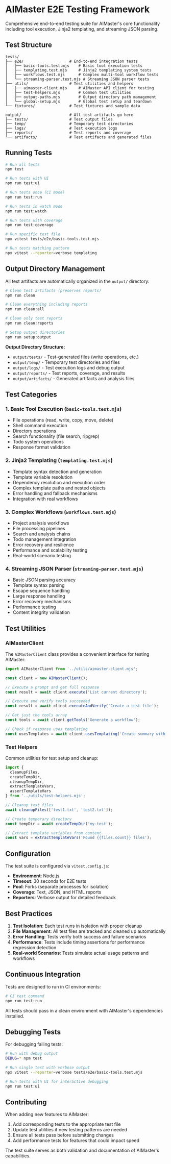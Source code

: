 # AIMaster E2E Testing Framework

Comprehensive end-to-end testing suite for AIMaster's core functionality including tool execution, Jinja2 templating, and streaming JSON parsing.

## Test Structure

```
tests/
├── e2e/                    # End-to-end integration tests
│   ├── basic-tools.test.mjs    # Basic tool execution tests
│   ├── templating.test.mjs     # Jinja2 templating system tests
│   ├── workflows.test.mjs      # Complex multi-tool workflow tests
│   └── streaming-parser.test.mjs # Streaming JSON parser tests
├── utils/                  # Test utilities and helpers
│   ├── aimaster-client.mjs     # AIMaster API client for testing
│   ├── test-helpers.mjs        # Common test utilities
│   ├── output-paths.mjs        # Output directory path management
│   └── global-setup.mjs        # Global test setup and teardown
└── fixtures/               # Test fixtures and sample data

output/                     # All test artifacts go here
├── tests/                  # Test output files
├── temp/                   # Temporary test directories
├── logs/                   # Test execution logs  
├── reports/                # Test reports and coverage
└── artifacts/              # Test artifacts and generated files
```

## Running Tests

```bash
# Run all tests
npm test

# Run tests with UI
npm run test:ui

# Run tests once (CI mode)
npm run test:run

# Run tests in watch mode
npm run test:watch

# Run tests with coverage
npm run test:coverage

# Run specific test file
npx vitest tests/e2e/basic-tools.test.mjs

# Run tests matching pattern
npx vitest --reporter=verbose templating
```

## Output Directory Management

All test artifacts are automatically organized in the `output/` directory:

```bash
# Clean test artifacts (preserves reports)
npm run clean

# Clean everything including reports
npm run clean:all

# Clean only test reports
npm run clean:reports

# Setup output directories
npm run setup:output
```

**Output Directory Structure:**
- `output/tests/` - Test-generated files (write operations, etc.)
- `output/temp/` - Temporary test directories and files
- `output/logs/` - Test execution logs and debug output
- `output/reports/` - Test reports, coverage, and results
- `output/artifacts/` - Generated artifacts and analysis files

## Test Categories

### 1. Basic Tool Execution (`basic-tools.test.mjs`)
- File operations (read, write, copy, move, delete)
- Shell command execution
- Directory operations
- Search functionality (file search, ripgrep)
- Todo system operations
- Response format validation

### 2. Jinja2 Templating (`templating.test.mjs`)
- Template syntax detection and generation
- Template variable resolution
- Dependency resolution and execution order
- Complex template paths and nested objects
- Error handling and fallback mechanisms
- Integration with real workflows

### 3. Complex Workflows (`workflows.test.mjs`)
- Project analysis workflows
- File processing pipelines
- Search and analysis chains
- Todo management integration
- Error recovery and resilience
- Performance and scalability testing
- Real-world scenario testing

### 4. Streaming JSON Parser (`streaming-parser.test.mjs`)
- Basic JSON parsing accuracy
- Template syntax parsing
- Escape sequence handling
- Large response handling
- Error recovery mechanisms
- Performance testing
- Content integrity validation

## Test Utilities

### AIMasterClient
The `AIMasterClient` class provides a convenient interface for testing AIMaster:

```javascript
import AIMasterClient from '../utils/aimaster-client.mjs';

const client = new AIMasterClient();

// Execute a prompt and get full response
const result = await client.execute('List current directory');

// Execute and verify tools succeeded
const result = await client.executeAndVerify('Create a test file');

// Get just the tools array
const tools = await client.getTools('Generate a workflow');

// Check if response uses templating
const usesTemplates = await client.usesTemplating('Create summary with file count');
```

### Test Helpers
Common utilities for test setup and cleanup:

```javascript
import { 
  cleanupFiles, 
  createTempDir, 
  cleanupTempDir,
  extractTemplateVars,
  assertTemplateVars 
} from '../utils/test-helpers.mjs';

// Cleanup test files
await cleanupFiles(['test1.txt', 'test2.txt']);

// Create temporary directory
const tempDir = await createTempDir('my-test');

// Extract template variables from content
const vars = extractTemplateVars('Found {{files.count}} files');
```

## Configuration

The test suite is configured via `vitest.config.js`:

- **Environment**: Node.js
- **Timeout**: 30 seconds for E2E tests
- **Pool**: Forks (separate processes for isolation)
- **Coverage**: Text, JSON, and HTML reports
- **Reporters**: Verbose output for detailed feedback

## Best Practices

1. **Test Isolation**: Each test runs in isolation with proper cleanup
2. **File Management**: All test files are tracked and cleaned up automatically
3. **Error Handling**: Tests verify both success and failure scenarios
4. **Performance**: Tests include timing assertions for performance regression detection
5. **Real-world Scenarios**: Tests simulate actual usage patterns and workflows

## Continuous Integration

Tests are designed to run in CI environments:

```bash
# CI test command
npm run test:run
```

All tests should pass in a clean environment with AIMaster's dependencies installed.

## Debugging Tests

For debugging failing tests:

```bash
# Run with debug output
DEBUG=* npm test

# Run single test with verbose output
npx vitest --reporter=verbose tests/e2e/basic-tools.test.mjs

# Run tests with UI for interactive debugging
npm run test:ui
```

## Contributing

When adding new features to AIMaster:

1. Add corresponding tests to the appropriate test file
2. Update test utilities if new testing patterns are needed
3. Ensure all tests pass before submitting changes
4. Add performance tests for features that could impact speed

The test suite serves as both validation and documentation of AIMaster's capabilities.